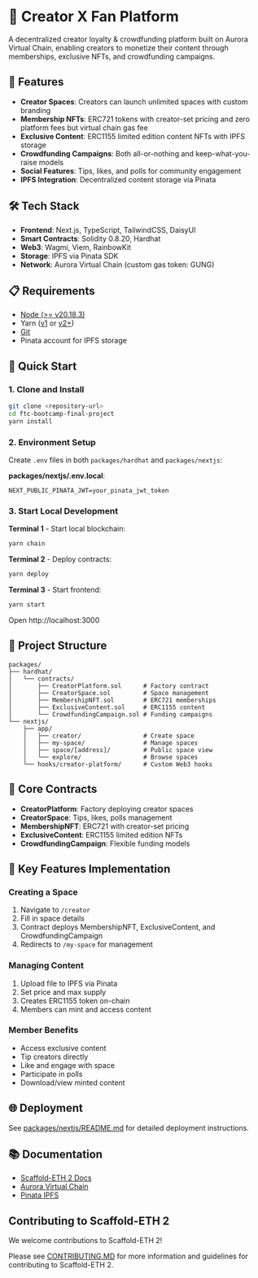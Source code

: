 # 🎨 Creator X Fan Platform

A decentralized creator loyalty & crowdfunding platform built on Aurora Virtual Chain, enabling creators to monetize their content through memberships, exclusive NFTs, and crowdfunding campaigns.

## 🌟 Features

- **Creator Spaces**: Creators can launch unlimited spaces with custom branding
- **Membership NFTs**: ERC721 tokens with creator-set pricing and zero platform fees but virtual chain gas fee 
- **Exclusive Content**: ERC1155 limited edition content NFTs with IPFS storage
- **Crowdfunding Campaigns**: Both all-or-nothing and keep-what-you-raise models
- **Social Features**: Tips, likes, and polls for community engagement
- **IPFS Integration**: Decentralized content storage via Pinata

## 🛠 Tech Stack

- **Frontend**: Next.js, TypeScript, TailwindCSS, DaisyUI
- **Smart Contracts**: Solidity 0.8.20, Hardhat
- **Web3**: Wagmi, Viem, RainbowKit
- **Storage**: IPFS via Pinata SDK
- **Network**: Aurora Virtual Chain (custom gas token: GUNG)

## 📋 Requirements

- [Node (>= v20.18.3)](https://nodejs.org/en/download/)
- Yarn ([v1](https://classic.yarnpkg.com/en/docs/install/) or [v2+](https://yarnpkg.com/getting-started/install))
- [Git](https://git-scm.com/downloads)
- Pinata account for IPFS storage

## 🚀 Quick Start

### 1. Clone and Install

```bash
git clone <repository-url>
cd ftc-bootcamp-final-project
yarn install
```

### 2. Environment Setup

Create `.env` files in both `packages/hardhat` and `packages/nextjs`:

**packages/nextjs/.env.local**:
```
NEXT_PUBLIC_PINATA_JWT=your_pinata_jwt_token
```

### 3. Start Local Development

**Terminal 1** - Start local blockchain:
```bash
yarn chain
```

**Terminal 2** - Deploy contracts:
```bash
yarn deploy
```

**Terminal 3** - Start frontend:
```bash
yarn start
```

Open http://localhost:3000

## 📁 Project Structure

```
packages/
├── hardhat/
│   └── contracts/
│       ├── CreatorPlatform.sol      # Factory contract
│       ├── CreatorSpace.sol         # Space management
│       ├── MembershipNFT.sol        # ERC721 memberships
│       ├── ExclusiveContent.sol     # ERC1155 content
│       └── CrowdfundingCampaign.sol # Funding campaigns
└── nextjs/
    ├── app/
    │   ├── creator/                 # Create space
    │   ├── my-space/                # Manage spaces
    │   ├── space/[address]/         # Public space view
    │   └── explore/                 # Browse spaces
    └── hooks/creator-platform/      # Custom Web3 hooks
```

## 🎯 Core Contracts

- **CreatorPlatform**: Factory deploying creator spaces
- **CreatorSpace**: Tips, likes, polls management
- **MembershipNFT**: ERC721 with creator-set pricing
- **ExclusiveContent**: ERC1155 limited edition NFTs
- **CrowdfundingCampaign**: Flexible funding models

## 🔧 Key Features Implementation

### Creating a Space
1. Navigate to `/creator`
2. Fill in space details
3. Contract deploys MembershipNFT, ExclusiveContent, and CrowdfundingCampaign
4. Redirects to `/my-space` for management

### Managing Content
1. Upload file to IPFS via Pinata
2. Set price and max supply
3. Creates ERC1155 token on-chain
4. Members can mint and access content

### Member Benefits
- Access exclusive content
- Tip creators directly
- Like and engage with space
- Participate in polls
- Download/view minted content

## 🌐 Deployment

See [packages/nextjs/README.md](./packages/nextjs/README.md) for detailed deployment instructions.

## 📚 Documentation

- [Scaffold-ETH 2 Docs](https://docs.scaffoldeth.io)
- [Aurora Virtual Chain](https://aurora.dev)
- [Pinata IPFS](https://pinata.cloud)

## Contributing to Scaffold-ETH 2

We welcome contributions to Scaffold-ETH 2!

Please see [CONTRIBUTING.MD](https://github.com/scaffold-eth/scaffold-eth-2/blob/main/CONTRIBUTING.md) for more information and guidelines for contributing to Scaffold-ETH 2.
